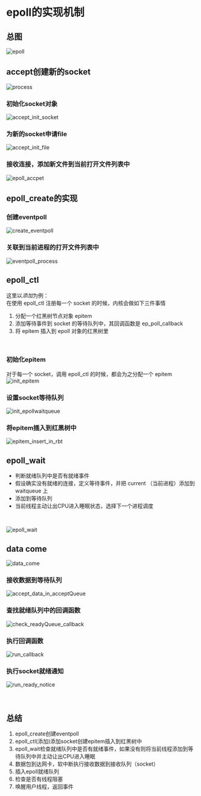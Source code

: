 # epoll的实现机制
## 总图
![epoll](https://myblog-1308923350.cos.ap-guangzhou.myqcloud.com/img/epoll.drawio.png)
<br>

## accept创建新的socket
![process](https://myblog-1308923350.cos.ap-guangzhou.myqcloud.com/img/epoll_accept.drawio.png)
<br>

### 初始化socket对象
![accept_init_socket](https://myblog-1308923350.cos.ap-guangzhou.myqcloud.com/img/epoll_accep_1.drawio.png)
<br>

### 为新的socket申请file
![accept_init_file](https://myblog-1308923350.cos.ap-guangzhou.myqcloud.com/img/epoll_aceept_2.drawio.png)
<br>

### 接收连接，添加新文件到当前打开文件列表中
![epoll_accpet](https://myblog-1308923350.cos.ap-guangzhou.myqcloud.com/img/epoll_accept_3.drawio.png)
<br>

## epoll_create的实现
### 创建eventpoll
![create_eventpoll](https://myblog-1308923350.cos.ap-guangzhou.myqcloud.com/img/epoll_ceventpoll.drawio.png)
<br>

### 关联到当前进程的打开文件列表中
![eventpoll_process](https://myblog-1308923350.cos.ap-guangzhou.myqcloud.com/img/epoll_eventpoll_process.drawio.png)
<br>

## epoll_ctl
这里以*添加*为例：<br>
在使用 epoll_ctl 注册每一个 socket 的时候，内核会做如下三件事情<br>
1. 分配一个红黑树节点对象 epitem<br>
2. 添加等待事件到 socket 的等待队列中，其回调函数是 ep_poll_callback<br>
3. 将 epitem 插入到 epoll 对象的红黑树里<br>
<br>

### 初始化epitem
对于每一个 socket，调用 epoll_ctl 的时候，都会为之分配一个 epitem<br>
![init_epitem](https://myblog-1308923350.cos.ap-guangzhou.myqcloud.com/img/epoll_initepitem_modifiy_1.drawio.png)
<br>

### 设置socket等待队列
![init_epollwaitqueue](https://myblog-1308923350.cos.ap-guangzhou.myqcloud.com/img/epoll_socket_waitqueue.drawio.png)
<br>

### 将epitem插入到红黑树中
![epitem_insert_in_rbt](https://myblog-1308923350.cos.ap-guangzhou.myqcloud.com/img/epoll_insert_rbt.drawio.png)
<br>

## epoll_wait
* 判断就绪队列中是否有就绪事件
* 假设确实没有就绪的连接，定义等待事件，并把 current （当前进程）添加到 waitqueue 上
* 添加到等待队列
* 当前线程主动让出CPU进入睡眠状态，选择下一个进程调度
<br>

![epoll_wait](https://myblog-1308923350.cos.ap-guangzhou.myqcloud.com/img/epoll_wait.drawio.png)
<br>

## data come
![data_come](https://myblog-1308923350.cos.ap-guangzhou.myqcloud.com/img/epoll_dataCome.drawio.png)
<br>

### 接收数据到等待队列
![accept_data_in_acceptQueue](https://myblog-1308923350.cos.ap-guangzhou.myqcloud.com/img/epoll_accept_data_in_acceptQueue.drawio.png)
<br>

### 查找就绪队列中的回调函数
![check_readyQueue_callback](https://myblog-1308923350.cos.ap-guangzhou.myqcloud.com/img/epoll_check_readyCallBackFunc.drawio.png)
<br>

### 执行回调函数
![run_callback](https://myblog-1308923350.cos.ap-guangzhou.myqcloud.com/img/epoll_run_callbackFunc.drawio.png)
<br>

### 执行socket就绪通知
![run_ready_notice](https://myblog-1308923350.cos.ap-guangzhou.myqcloud.com/img/epoll_run_readyNotice.drawio.png)
<br>
<br>
<br>

## 总结
1. epoll_create创建eventpoll
2. epoll_ctl(添加)添加socket创建epitem插入到红黑树中
3. epoll_wait检查就绪队列中是否有就绪事件，如果没有则将当前线程添加到等待队列中并主动让出CPU进入睡眠
4. 数据包到达网卡，软中断执行接收数据到接收队列（socket）
5. 插入epoll就绪队列
6. 检查是否有线程阻塞
7. 唤醒用户线程，返回事件
<br>

